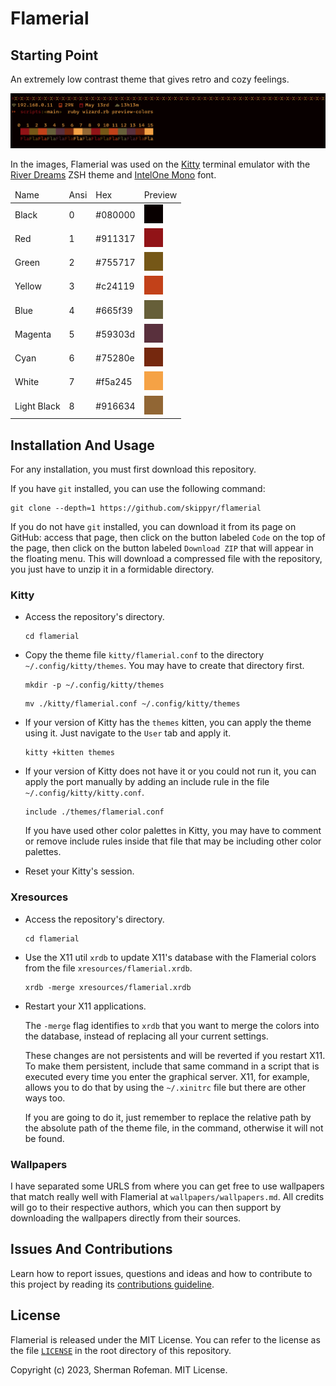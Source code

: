 <h1>Flamerial</h1>
	<h2>Starting Point</h2>
		<p>An extremely low contrast theme that gives retro and cozy feelings.</p>
		<img src="./images/preview.png"/>
		<p>In the images, Flamerial was used on the <a href="https://github.com/kovidgoyal/kitty">Kitty</a> terminal emulator with the <a href="https://github.com/skippyr/river_dreams">River Dreams</a> ZSH theme and <a href="https://github.com/intel/intel-one-mono">IntelOne Mono</a> font.</p>
		<table>
			<thead>
				<tr>
					<td>Name</td>
					<td>Ansi</td>
					<td>Hex</td>
					<td>Preview</td>
				</tr>
			</thead>
			<tbody>
				<tr>
					<td>Black</td>
					<td>0</td>
					<td>#080000</td>
					<td><img src="./images/colors/0.png"/></td>
				</tr>
				<tr>
					<td>Red</td>
					<td>1</td>
					<td>#911317</td>
					<td><img src="./images/colors/1.png"/></td>
				</tr>
				<tr>
					<td>Green</td>
					<td>2</td>
					<td>#755717</td>
					<td><img src="./images/colors/2.png"/></td>
				</tr>
				<tr>
					<td>Yellow</td>
					<td>3</td>
					<td>#c24119</td>
					<td><img src="./images/colors/3.png"/></td>
				</tr>
				<tr>
					<td>Blue</td>
					<td>4</td>
					<td>#665f39</td>
					<td><img src="./images/colors/4.png"/></td>
				</tr>
				<tr>
					<td>Magenta</td>
					<td>5</td>
					<td>#59303d</td>
					<td><img src="./images/colors/5.png"/></td>
				</tr>
				<tr>
					<td>Cyan</td>
					<td>6</td>
					<td>#75280e</td>
					<td><img src="./images/colors/6.png"/></td>
				</tr>
				<tr>
					<td>White</td>
					<td>7</td>
					<td>#f5a245</td>
					<td><img src="./images/colors/7.png"/></td>
				</tr>
				<tr>
					<td>Light Black</td>
					<td>8</td>
					<td>#916634</td>
					<td><img src="./images/colors/8.png"/></td>
				</tr>
			</tbody>
		</table>
	<h2>Installation And Usage</h2>
		<p>For any installation, you must first download this repository.</p>
		<p>If you have <code>git</code> installed, you can use the following command:</p>
		<pre><code>git clone --depth=1 https://github.com/skippyr/flamerial</code></pre>
		<p>If you do not have <code>git</code> installed, you can download it from its page on GitHub: access that page, then click on the button labeled <code>Code</code> on the top of the page, then click on the button labeled <code>Download ZIP</code> that will appear in the floating menu. This will download a compressed file with the repository, you just have to unzip it in a formidable directory.</p>
		<h3>Kitty</h3>
			<ul>
				<li>Access the repository's directory.</li>
				<pre><code>cd flamerial</code></pre>
				<li>Copy the theme file <code>kitty/flamerial.conf</code> to the directory <code>~/.config/kitty/themes</code>. You may have to create that directory first.</li>
				<pre><code>mkdir -p ~/.config/kitty/themes</code></pre>
				<pre><code>mv ./kitty/flamerial.conf ~/.config/kitty/themes</code></pre>
				<li>If your version of Kitty has the <code>themes</code> kitten, you can apply the theme using it. Just navigate to the <code>User</code> tab and apply it.</li>
				<pre><code>kitty +kitten themes</code></pre>
				<li>If your version of Kitty does not have it or you could not run it, you can apply the port manually by adding an include rule in the file <code>~/.config/kitty/kitty.conf</code>.</li>
				<pre><code>include ./themes/flamerial.conf</code></pre>
				<p>If you have used other color palettes in Kitty, you may have to comment or remove include rules inside that file that may be including other color palettes.</p>
				<li>Reset your Kitty's session.</li>
			</ul>
		<h3>Xresources</h3>
			<ul>
				<li>Access the repository's directory.</li>
				<pre><code>cd flamerial</code></pre>
				<li>Use the X11 util <code>xrdb</code> to update X11's database with the Flamerial colors from the file <code>xresources/flamerial.xrdb</code>.</li>
				<pre><code>xrdb -merge xresources/flamerial.xrdb</code></pre>
				<li>Restart your X11 applications.</li>
				<p>The <code>-merge</code> flag identifies to <code>xrdb</code> that you want to merge the colors into the database, instead of replacing all your current settings.</p>
				<p>These changes are not persistents and will be reverted if you restart X11. To make them persistent, include that same command in a script that is executed every time you enter the graphical server. X11, for example, allows you to do that by using the <code>~/.xinitrc</code> file but there are other ways too.</p>
				<p>If you are going to do it, just remember to replace the relative path by the absolute path of the theme file, in the command, otherwise it will not be found.</p>
			</ul>
		<h3>Wallpapers</h3>
			<p>I have separated some URLS from where you can get free to use wallpapers that match really well with Flamerial at <code>wallpapers/wallpapers.md</code>. All credits will go to their respective authors, which you can then support by downloading the wallpapers directly from their sources.</p>
	<h2>Issues And Contributions</h2>
		<p>Learn how to report issues, questions and ideas and how to contribute to this project by reading its <a href="https://skippyr.github.io/materials/pages/contributions_guideline.html">contributions guideline</a>.</p>
	<h2>License</h2>
		<p>Flamerial is released under the MIT License. You can refer to the license as the file <code><a href="https://github.com/skippyr/flamerial/blob/main/LICENSE">LICENSE</a></code> in the root directory of this repository.</p>
		<p>Copyright (c) 2023, Sherman Rofeman. MIT License.</p>

